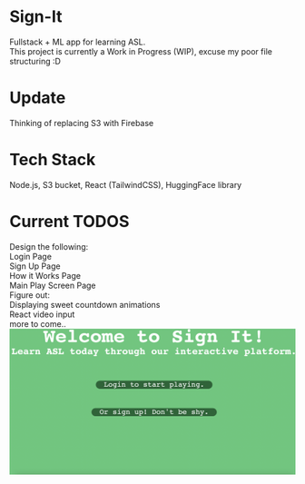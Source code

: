 # Sign-It
Fullstack + ML app for learning ASL.\
This project is currently a Work in Progress (WIP), excuse my poor file structuring :D

# Update
Thinking of replacing S3 with Firebase

# Tech Stack
Node.js, S3 bucket, React (TailwindCSS), HuggingFace library



# Current TODOS
Design the following:\
Login Page\
Sign Up Page\
How it Works Page\
Main Play Screen Page\
Figure out:\
Displaying sweet countdown animations\
React video input\
more to come..
![Landing Page](land_page.png)
